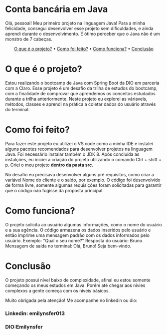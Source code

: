 <h1>Conta bancária em Java</h1>

<p>Olá, pessoal! Meu primeiro projeto na linguagem Java! Para a minha felicidade, consegui desenvolver esse projeto sem dificuldades, e ainda aprendi durante o desenvolvimento. É ótimo perceber que o Java não é um monstro de 7 cabeças.</p>


<p align="center">
 <a href="">O que é o projeto?</a> •
 <a href="">Como foi feito?</a> • 
 <a href="">Como funciona?</a> • 
 <a href="">Conclusão</a>
</p>


<h1>O que é o projeto?</h1>

<p>Estou realizando o bootcamp de Java com Spring Boot da DIO em parceria com a Claro. Esse projeto é um desafio da trilha de estudos do bootcamp, com a finalidade de comprovar que aprendemos os conceitos estudados durante a trilha anteriormente. Neste projeto eu explorei as váriaveis, métodos, classes e aprendi na prática a coletar dados do usuário através do terminal.</p>

<h1>Como foi feito?</h1>

<p>Para fazer este projeto eu utilizei o VS code como a minha IDE e instalei alguns pacotes recomendados para desenvolver projetos na linguagem Java. Foi necessário instalar também o JDK 8. Após concluída as instalções, eu iniciei a criação do projeto utilizando o comando Ctrl + shift + p. Criei o meu projeto <strong>dentro da pasta src.</strong></p>

<p>No desafio eu precisava desenvolver alguns pré requisitos, como criar a variável Nome do cliente e o saldo, por exemplo. O código foi desenvolvido de forma livre, somente algumas requisições foram solicitadas para garantir que o código não fugisse da proposta principal. </p>

<h1>Como funciona?</h1>

<p>O projeto solicita ao usuário algumas informações, como o nome do usuário e a sua agência. O código armazena os dados inseridos pelo usuário e entâo imprime uma mensagem padrão com os dados informados pelo usuário. Exemplo: "Qual o seu nome?" Resposta do usuário: Bruno. Mensagem de saída no terminal: Olá, Bruno! Seja bem-vindo.</p>

<h1>Conclusão</h1>

<p>O projeto possui nível baixo de complexidade, afinal eu estou somente começando os meus estudos em Java. Porém até chegar aos nívies complexos a gente começa com os níveis básicos. </p>

<p>Muito obrigada pela atenção! Me acompanhe no linkedin ou dio:</p>

<h3><strong>Linkedin:</strong> emilynsfer013</h3>
<h3><strong>DIO:</strong>Emilynsfer</h3>
